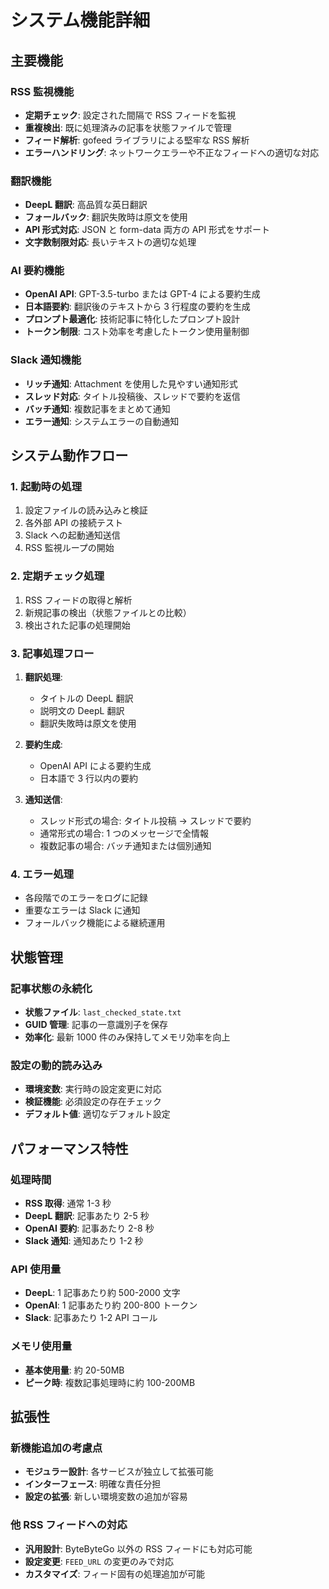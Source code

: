 # システム機能詳細

## 主要機能

### RSS 監視機能

- **定期チェック**: 設定された間隔で RSS フィードを監視
- **重複検出**: 既に処理済みの記事を状態ファイルで管理
- **フィード解析**: gofeed ライブラリによる堅牢な RSS 解析
- **エラーハンドリング**: ネットワークエラーや不正なフィードへの適切な対応

### 翻訳機能

- **DeepL 翻訳**: 高品質な英日翻訳
- **フォールバック**: 翻訳失敗時は原文を使用
- **API 形式対応**: JSON と form-data 両方の API 形式をサポート
- **文字数制限対応**: 長いテキストの適切な処理

### AI 要約機能

- **OpenAI API**: GPT-3.5-turbo または GPT-4 による要約生成
- **日本語要約**: 翻訳後のテキストから 3 行程度の要約を生成
- **プロンプト最適化**: 技術記事に特化したプロンプト設計
- **トークン制限**: コスト効率を考慮したトークン使用量制御

### Slack 通知機能

- **リッチ通知**: Attachment を使用した見やすい通知形式
- **スレッド対応**: タイトル投稿後、スレッドで要約を返信
- **バッチ通知**: 複数記事をまとめて通知
- **エラー通知**: システムエラーの自動通知

## システム動作フロー

### 1. 起動時の処理

1. 設定ファイルの読み込みと検証
2. 各外部 API の接続テスト
3. Slack への起動通知送信
4. RSS 監視ループの開始

### 2. 定期チェック処理

1. RSS フィードの取得と解析
2. 新規記事の検出（状態ファイルとの比較）
3. 検出された記事の処理開始

### 3. 記事処理フロー

1. **翻訳処理**:

   - タイトルの DeepL 翻訳
   - 説明文の DeepL 翻訳
   - 翻訳失敗時は原文を使用

2. **要約生成**:

   - OpenAI API による要約生成
   - 日本語で 3 行以内の要約

3. **通知送信**:
   - スレッド形式の場合: タイトル投稿 → スレッドで要約
   - 通常形式の場合: 1 つのメッセージで全情報
   - 複数記事の場合: バッチ通知または個別通知

### 4. エラー処理

- 各段階でのエラーをログに記録
- 重要なエラーは Slack に通知
- フォールバック機能による継続運用

## 状態管理

### 記事状態の永続化

- **状態ファイル**: `last_checked_state.txt`
- **GUID 管理**: 記事の一意識別子を保存
- **効率化**: 最新 1000 件のみ保持してメモリ効率を向上

### 設定の動的読み込み

- **環境変数**: 実行時の設定変更に対応
- **検証機能**: 必須設定の存在チェック
- **デフォルト値**: 適切なデフォルト設定

## パフォーマンス特性

### 処理時間

- **RSS 取得**: 通常 1-3 秒
- **DeepL 翻訳**: 記事あたり 2-5 秒
- **OpenAI 要約**: 記事あたり 2-8 秒
- **Slack 通知**: 通知あたり 1-2 秒

### API 使用量

- **DeepL**: 1 記事あたり約 500-2000 文字
- **OpenAI**: 1 記事あたり約 200-800 トークン
- **Slack**: 記事あたり 1-2 API コール

### メモリ使用量

- **基本使用量**: 約 20-50MB
- **ピーク時**: 複数記事処理時に約 100-200MB

## 拡張性

### 新機能追加の考慮点

- **モジュラー設計**: 各サービスが独立して拡張可能
- **インターフェース**: 明確な責任分担
- **設定の拡張**: 新しい環境変数の追加が容易

### 他 RSS フィードへの対応

- **汎用設計**: ByteByteGo 以外の RSS フィードにも対応可能
- **設定変更**: `FEED_URL` の変更のみで対応
- **カスタマイズ**: フィード固有の処理追加が可能
